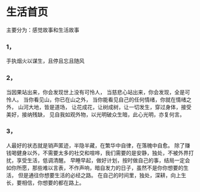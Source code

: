 # 生活首页

主要分为：感觉故事和生活故事

### 1，
手执烟火以谋生，且停且忘且随风

### 2，
当因果站出来，你会发现世上没有可怜人，
当慈悲心站出来，你会发现，全是可怜人。
当你看见山，你已在山之外，
当你能看见自己的任何情绪，你就在情绪之外，
山河大地，皆是道场，
让花成花，让树成树，让一切发生，穿过身体，接受美好，接纳残缺，
见自我如观外物，以光明破众生暗，此心光明，亦复何言。


### 3，
人最好的状态就是销声匿迹，半隐半藏，在繁华中自律，在落魄中自愈。
除了赚钱喝健身以外，不需要太多的社交和喧哗，我们需要的是安静，独处，不被外界打扰，享受生活，低调清醒。
早睡早起，做好计划，按时做自己的事，结局一定会如你所愿，那些难以言表，不作声响，暗自发力的日子，虽然不是你你想要的生活，
但是通往你想要生活的必经之路。
在自己的时间里，独处，深耕，向上生长，要相信，你想要的都在路上。